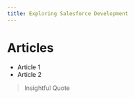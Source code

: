 ```yaml
---
title: Exploring Salesforce Development 
---
```


# Articles
- Article 1
- Article 2

> Insightful Quote